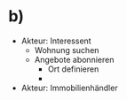 # b)

- Akteur: Interessent
    - Wohnung suchen
    - Angebote abonnieren
        - Ort definieren
        -
- Akteur: Immobilienhändler
